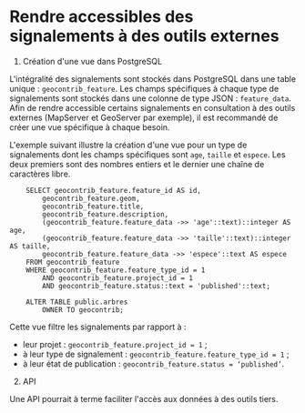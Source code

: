 # Rendre accessibles des signalements à des outils externes

1. Création d'une vue dans PostgreSQL

L'intégralité des signalements sont stockés dans PostgreSQL dans une table unique : `geocontrib_feature`. 
Les champs spécifiques à chaque type de signalements sont stockés dans une colonne de type JSON : `feature_data`.
Afin de rendre accessible certains signalements en consultation à des outils externes (MapServer et GeoServer par 
exemple), il est recommandé de créer une vue spécifique à chaque besoin.

L'exemple suivant illustre la création d'une vue pour un type de signalements dont les champs spécifiques sont `age`, 
`taille` et `espece`. Les deux premiers sont des nombres entiers et le dernier une chaîne de caractères libre.

```CREATE OR REPLACE VIEW public.arbres AS
    SELECT geocontrib_feature.feature_id AS id,
        geocontrib_feature.geom,
        geocontrib_feature.title,
        geocontrib_feature.description,
        (geocontrib_feature.feature_data ->> 'age'::text)::integer AS age,
        (geocontrib_feature.feature_data ->> 'taille'::text)::integer AS taille,
        geocontrib_feature.feature_data ->> 'espece'::text AS espece
    FROM geocontrib_feature
    WHERE geocontrib_feature.feature_type_id = 1 
        AND geocontrib_feature.project_id = 1
        AND geocontrib_feature.status::text = 'published'::text;
​
    ALTER TABLE public.arbres
        OWNER TO geocontrib;
```

Cette vue filtre les signalements par rapport à :
* leur projet : `geocontrib_feature.project_id = 1` ;
* à leur type de signalement : `geocontrib_feature.feature_type_id = 1` ;
* à leur état de publication : `geocontrib_feature.status = ‘published’`.

2. API

Une API pourrait à terme faciliter l'accès aux données à des outils tiers.
